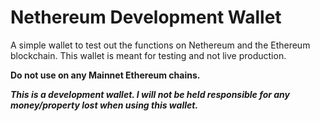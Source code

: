 # Nethereum Development Wallet
A simple wallet to test out the functions on Nethereum and the Ethereum blockchain. 
This wallet is meant for testing and not live production. 

**Do not use on any Mainnet Ethereum chains.**

**_This is a development wallet. I will not be held responsible for any money/property lost when using this wallet._**
